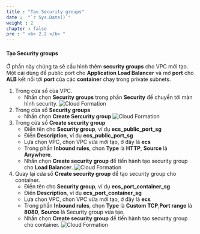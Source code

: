 ```yaml
---
title : "Tạo Security groups"
date :  "`r Sys.Date()`" 
weight : 2 
chapter : false
pre : " <b> 2.2 </b> "
---
```

#### Tạo Security groups
Ở phần này chúng ta sẽ cấu hình thêm **security groups** cho VPC mới tạo. Một cái dùng để public port cho **Application Load Balancer** và mở **port** cho **ALB** kết nối tới **port** của các **container** chạy trong private subnets.
1. Trong cửa sổ của VPC.
    - Nhấn chọn **Security groups** trong phần **Security** để chuyển tới màn hình security.
![Cloud Formation](/images/2-prerequiste/2.2-create-security-group/001.png)
2. Trong của sổ **Security groups**
    - Nhấn chọn **Create Sercurity group**
![Cloud Formation](/images/2-prerequiste/2.2-create-security-group/002.png)
3. Trong cửa sổ **Create security group**   
    - Điền tên cho **Security group**, ví dụ **ecs_public_port_sg**
    - Điền **Description**, ví dụ **ecs_public_port_sg**
    - Lựa chọn VPC, chọn VPC vừa mới tạo, ở đây là **ecs**
    - Trong phần **Inbound rules**, chọn **Type** là **HTTP**, **Source** là **Anywhere**.
    - Nhấn chọn **Create security group** để tiến hành tạo security group cho **Load Balancer**.
![Cloud Formation](/images/2-prerequiste/2.2-create-security-group/003.png)
4. Quay lại cửa sổ **Create security group** để tạo security group cho container.
    - Điền tên cho **Security group**, ví dụ **ecs_port_container_sg**
    - Điền **Description**, ví dụ **ecs_port_container_sg**
    - Lựa chọn VPC, chọn VPC vừa mới tạo, ở đây là **ecs**
    - Trong phần **Inbound rules**, chọn **Type** là **Custom TCP**,**Port range** là **8080**, **Source** là Security group  vừa tạo.
    - Nhấn chọn **Create security group** để tiến hành tạo security group cho container.
![Cloud Formation](/images/2-prerequiste/2.2-create-security-group/004.png)